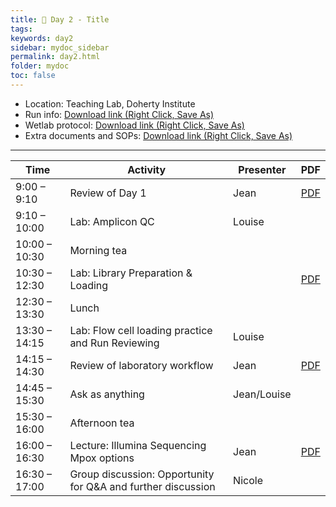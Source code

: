 ```yaml
---
title: 🧪 Day 2 - Title
tags: 
keywords: day2
sidebar: mydoc_sidebar
permalink: day2.html
folder: mydoc
toc: false
---
```


<style>
.result {
background-color: #f0f0f0;
border: 1px solid #dedede;
padding: 10px;
margin-top: 10px;
margin-bottom: 10px;
}
</style>

- Location: Teaching Lab, Doherty Institute
- Run info: [Download link (Right Click, Save As)](https://raw.githubusercontent.com/vidrl/training-mpxv-2025/refs/heads/main/pdf/OneDrive_1_30-06-2025.zip)
- Wetlab protocol: [Download link (Right Click, Save As)](https://raw.githubusercontent.com/vidrl/training-mpxv-2025/refs/heads/main/pdf/VIDRL_ONT%20Mpox%20Protocol_Wetlab_%20training_2025.pdf)
- Extra documents and SOPs: [Download link (Right Click, Save As)](https://raw.githubusercontent.com/vidrl/training-mpxv-2025/refs/heads/main/pdf/wetlab/OneDrive_2025-06-30.zip)

---

| **Time**         | **Activity**                                         | **Presenter**  | **PDF** |
|------------------|-----------------------------------------------------|-----------------|---------|
| 9:00 – 9:10      | Review of Day 1                                    | Jean            | [PDF](https://raw.githubusercontent.com/vidrl/training-mpxv-2025/70e87800a3301fd1f512dfdec8399e316fb47560/pdf/wetlab/1_Mpox%20Wet%20Lab%20Day%202_Day1_Review_JM.pdf)     |
| 9:10 – 10:00     | Lab: Amplicon QC                                   | Louise          |      |
| 10:00 – 10:30    | Morning tea                                        |                 |      |
| 10:30 – 12:30    | Lab: Library Preparation & Loading                  |                 | [PDF](https://raw.githubusercontent.com/vidrl/training-mpxv-2025/refs/heads/main/pdf/wetlab/2_Mpox%20Wet%20Lab%20Day%202_ONT%20library%20prep%20and%20loading.pdf)     |
| 12:30 – 13:30    | Lunch                                              |                 |      |
| 13:30 – 14:15    | Lab: Flow cell loading practice and Run Reviewing   | Louise          |      |
| 14:15 – 14:30    | Review of laboratory workflow                       | Jean            | [PDF](https://github.com/vidrl/training-mpxv-2025/raw/refs/heads/main/pdf/wetlab/3_Mpox%20Wet%20Lab%20Day%202_Laboratory%20Workflow.pdf)     |
| 14:45 – 15:30    | Ask as anything                                       | Jean/Louise     |      |
| 15:30 – 16:00    | Afternoon tea                                      |                 |      |
| 16:00 – 16:30    | Lecture: Illumina Sequencing Mpox options          | Jean            | [PDF](https://raw.githubusercontent.com/vidrl/training-mpxv-2025/70e87800a3301fd1f512dfdec8399e316fb47560/pdf/wetlab/7_Mpox%20Wet%20Lab%20Day%202_%20Illumina%20sequencing%20options%20for%20MPXV.pdf)     |
| 16:30 – 17:00    | Group discussion: Opportunity for Q&A and further discussion | Nicole          |      |
